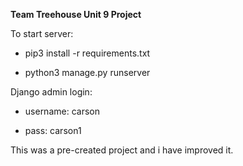 **Team Treehouse Unit 9 Project**


To start server:

- pip3 install -r requirements.txt

- python3 manage.py runserver


Django admin login:

- username: carson

- pass: carson1


This was a pre-created project and i have improved it. 
